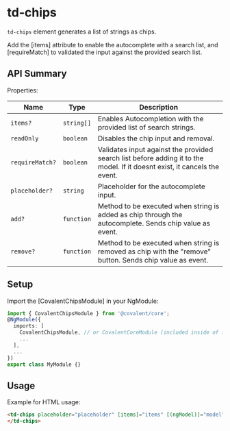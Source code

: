 # td-chips

`td-chips` element generates a list of strings as chips.

Add the [items] attribute to enable the autocomplete with a search list, and [requireMatch] to validated the input against the provided search list.

## API Summary

Properties:

| Name | Type | Description |
| --- | --- | --- |
| `items?` | `string[]` | Enables Autocompletion with the provided list of search strings.
| `readOnly` | `boolean` | Disables the chip input and removal.
| `requireMatch?` | `boolean` | Validates input against the provided search list before adding it to the model. If it doesnt exist, it cancels the event.
| `placeholder?` | `string` | Placeholder for the autocomplete input.
| `add?` | `function` | Method to be executed when string is added as chip through the autocomplete. Sends chip value as event.
| `remove?` | `function` | Method to be executed when string is removed as chip with the "remove" button. Sends chip value as event.

## Setup

Import the [CovalentChipsModule] in your NgModule:

```typescript
import { CovalentChipsModule } from '@covalent/core';
@NgModule({
  imports: [
    CovalentChipsModule, // or CovalentCoreModule (included inside of it)
    ...
  ],
  ...
})
export class MyModule {}
```

## Usage

Example for HTML usage:

 ```html
<td-chips placeholder="placeholder" [items]="items" [(ngModel)]="model" [readOnly]="readOnly" (add)="addEvent($event)" (remove)="removeEvent($event)" requireMatch>
</td-chips>  
 ```